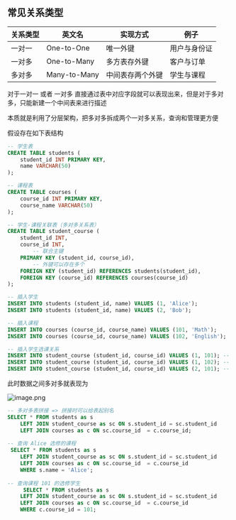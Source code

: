 ## 常见关系类型

| 关系类型 | 英文名       | 实现方式         | 例子         |
| -------- | ------------ | ---------------- | ------------ |
| 一对一   | One-to-One   | 唯一外键         | 用户与身份证 |
| 一对多   | One-to-Many  | 多方表存外键     | 客户与订单   |
| 多对多   | Many-to-Many | 中间表存两个外键 | 学生与课程   |



对于一对一 或者 一对多 直接通过表中对应字段就可以表现出来，但是对于多对多，只能新建一个中间表来进行描述

本质就是利用了分层架构，把多对多拆成两个一对多关系，查询和管理更方便



假设存在如下表结构

```sql
-- 学生表
CREATE TABLE students (
    student_id INT PRIMARY KEY,
    name VARCHAR(50)
);

-- 课程表
CREATE TABLE courses (
    course_id INT PRIMARY KEY,
    course_name VARCHAR(50)
);

-- 学生-课程关联表（多对多关系表）
CREATE TABLE student_course (
    student_id INT,
    course_id INT,
		-- 联合主键
    PRIMARY KEY (student_id, course_id),
		-- 外键可以存在多个
    FOREIGN KEY (student_id) REFERENCES students(student_id),
    FOREIGN KEY (course_id) REFERENCES courses(course_id)
);

-- 插入学生
INSERT INTO students (student_id, name) VALUES (1, 'Alice');
INSERT INTO students (student_id, name) VALUES (2, 'Bob');

-- 插入课程
INSERT INTO courses (course_id, course_name) VALUES (101, 'Math');
INSERT INTO courses (course_id, course_name) VALUES (102, 'English');

-- 插入学生选课关系
INSERT INTO student_course (student_id, course_id) VALUES (1, 101); -- Alice选了Math
INSERT INTO student_course (student_id, course_id) VALUES (1, 102); -- Alice选了English
INSERT INTO student_course (student_id, course_id) VALUES (2, 101); -- Bob选了Math
```



此时数据之间多对多就表现为

![image.png](https://s2.loli.net/2025/06/29/ZIoyTe9dOQPDps7.png) 



```sql
-- 多对多表拼接 => 拼接时可以给表起别名
SELECT * FROM students as s
	LEFT JOIN student_course as sc ON s.student_id = sc.student_id
	LEFT JOIN courses as c ON sc.course_id  = c.course_id;
	
-- 查询 Alice 选修的课程
 SELECT * FROM students as s
	LEFT JOIN student_course as sc ON s.student_id = sc.student_id
	LEFT JOIN courses as c ON sc.course_id  = c.course_id
	WHERE s.name = 'Alice';
	
-- 查询课程 101 的选修学生
	 SELECT * FROM students as s
	LEFT JOIN student_course as sc ON s.student_id = sc.student_id
	LEFT JOIN courses as c ON sc.course_id  = c.course_id
	WHERE c.course_id = 101;
```



